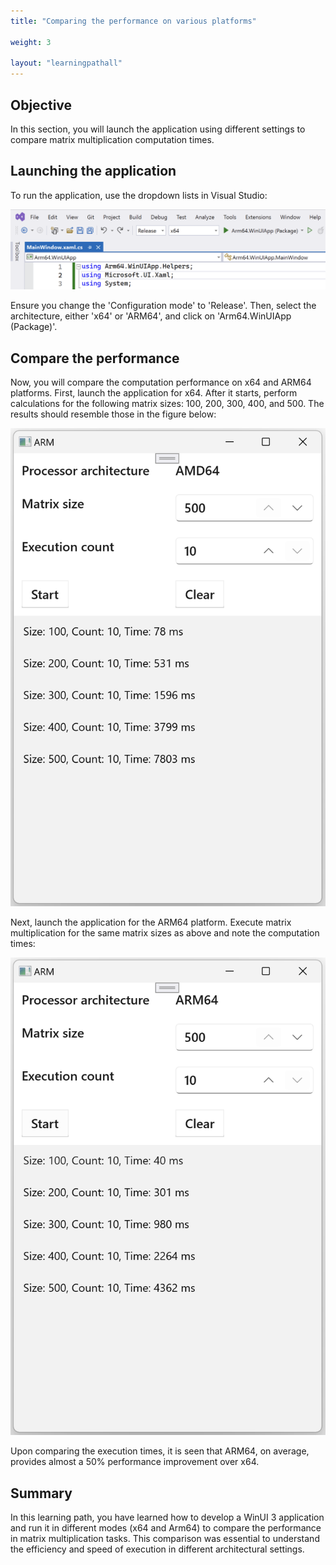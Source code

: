 ```yaml
---
title: "Comparing the performance on various platforms"

weight: 3

layout: "learningpathall"
---
```

## Objective
In this section, you will launch the application using different settings to compare matrix multiplication computation times.

## Launching the application
To run the application, use the dropdown lists in Visual Studio:

![fig7](Figures/07.png)

Ensure you change the 'Configuration mode' to 'Release'. Then, select the architecture, either 'x64' or 'ARM64', and click on 'Arm64.WinUIApp (Package)'.

## Compare the performance
Now, you will compare the computation performance on x64 and ARM64 platforms. First, launch the application for x64. After it starts, perform calculations for the following matrix sizes: 100, 200, 300, 400, and 500. The results should resemble those in the figure below:

![fig8](Figures/08.png)

Next, launch the application for the ARM64 platform. Execute matrix multiplication for the same matrix sizes as above and note the computation times:

![fig9](Figures/09.png)

Upon comparing the execution times, it is seen that ARM64, on average, provides almost a 50% performance improvement over x64.

## Summary
In this learning path, you have learned how to develop a WinUI 3 application and run it in different modes (x64 and Arm64) to compare the performance in matrix multiplication tasks. This comparison was essential to understand the efficiency and speed of execution in different architectural settings. 
